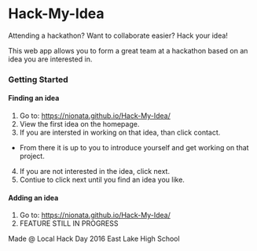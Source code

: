 # Hack-My-Idea
Attending a hackathon? Want to collaborate easier? Hack your idea!

This web app allows you to form a great team at a hackathon based on an idea you are interested in.

### Getting Started
#### Finding an idea
1. Go to: https://nionata.github.io/Hack-My-Idea/
2. View the first idea on the homepage.
3. If you are intersted in working on that idea, than click contact. 
  * From there it is up to you to introduce yourself and get working on that project.
4. If you are not interested in the idea, click next.
5. Contiue to click next until you find an idea you like.

#### Adding an idea
1. Go to: https://nionata.github.io/Hack-My-Idea/
2. FEATURE STILL IN PROGRESS

Made @ Local Hack Day 2016 East Lake High School